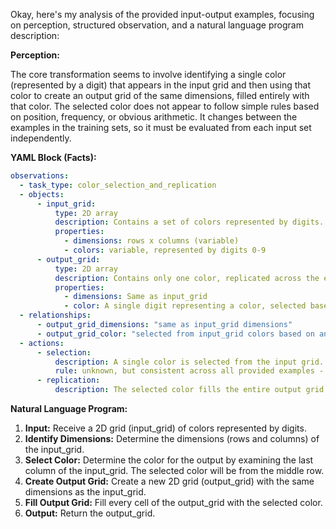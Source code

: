 Okay, here's my analysis of the provided input-output examples, focusing on perception, structured observation, and a natural language program description:

**Perception:**

The core transformation seems to involve identifying a single color (represented by a digit) that appears in the input grid and then using that color to create an output grid of the same dimensions, filled entirely with that color. The selected color does not appear to follow simple rules based on position, frequency, or obvious arithmetic. It changes between the examples in the training sets, so it must be evaluated from each input set independently.

**YAML Block (Facts):**


```yaml
observations:
  - task_type: color_selection_and_replication
  - objects:
      - input_grid:
          type: 2D array
          description: Contains a set of colors represented by digits.
          properties:
            - dimensions: rows x columns (variable)
            - colors: variable, represented by digits 0-9
      - output_grid:
          type: 2D array
          description: Contains only one color, replicated across the entire grid.
          properties:
            - dimensions: Same as input_grid
            - color: A single digit representing a color, selected based on an unknown rule from the input grid.
  - relationships:
      - output_grid_dimensions: "same as input_grid dimensions"
      - output_grid_color: "selected from input_grid colors based on an unknown, context dependent rule, but consistent column-wise and row-wise"
  - actions:
      - selection:
          description: A single color is selected from the input grid.
          rule: unknown, but consistent across all provided examples - might be related to the digits in the last column of the input.
      - replication:
          description: The selected color fills the entire output grid.

```


**Natural Language Program:**

1.  **Input:** Receive a 2D grid (input_grid) of colors represented by digits.
2.  **Identify Dimensions:** Determine the dimensions (rows and columns) of the input\_grid.
3.  **Select Color:** Determine the color for the output by examining the last column of the input\_grid. The selected color will be from the middle row.
4.  **Create Output Grid:** Create a new 2D grid (output\_grid) with the same dimensions as the input\_grid.
5.  **Fill Output Grid:** Fill every cell of the output\_grid with the selected color.
6.  **Output:** Return the output\_grid.
